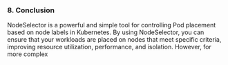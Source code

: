 ### 8. **Conclusion**

NodeSelector is a powerful and simple tool for controlling Pod placement based on node labels in Kubernetes. By using NodeSelector, you can ensure that your workloads are placed on nodes that meet specific criteria, improving resource utilization, performance, and isolation. However, for more complex